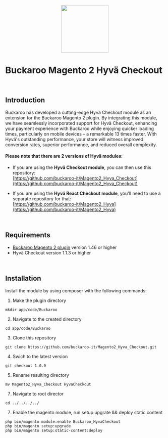 <p align="center">
  <img src="https://github.com/buckaroo-it/Magento2/assets/105488705/b00d2fcd-2458-4a8b-ab1f-e85d678a0008" width="150px" position="center">
</p>

# Buckaroo Magento 2 Hyvä Checkout
<br>

## Introduction
Buckaroo has developed a cutting-edge Hyvä Checkout module as an extension for the Buckaroo Magento 2 plugin. By integrating this module, we have seamlessly incorporated support for Hyvä Checkout, enhancing your payment experience with Buckaroo while enjoying quicker loading times, particularly on mobile devices – a remarkable 13 times faster. With Hyvä's outstanding performance, your store will witness improved conversion rates, superior performance, and reduced overall complexity.

#### Please note that there are 2 versions of Hyvä modules:
* If you are using the **Hyvä Checkout module**, you can then use this repository:<br>
[https://github.com/buckaroo-it/Magento2_Hyva_Checkout](https://github.com/buckaroo-it/Magento2_Hyva_Checkout)

* If you are using the **Hyvä React Checkout module**, you'll need to use a separate repository for that:<br>
[https://github.com/buckaroo-it/Magento2_Hyva](https://github.com/buckaroo-it/Magento2_Hyva)
<br>

## Requirements
* [Buckaroo Magento 2 plugin](https://github.com/buckaroo-it/Magento2/releases) version 1.46 or higher
* Hyvä Checkout version 1.1.3 or higher
<br>

## Installation
Install the module by using composer with the following commands:

1. Make the plugin directory
```
mkdir app/code/Buckaroo
```
2. Navigate to the created directory
```
cd app/code/Buckaroo
```
3. Clone this repository
```
git clone https://github.com/buckaroo-it/Magento2_Hyva_Checkout.git
```
4. Swich to the latest version
```
git checkout 1.0.0
```
5. Rename resulting directory
```
mv Magento2_Hyva_Checkout HyvaCheckout
```
7. Navigate to root director
```
cd ../../../../
```
7. Enable the magento module, run setup upgrate && deploy static content
```
php bin/magento module:enable Buckaroo_HyvaCheckout
php bin/magento setup:upgrade
php bin/magento setup:static-content:deploy
```
